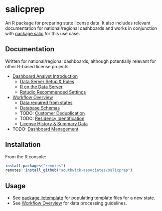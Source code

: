 # salicprep

An R package for preparing state license data. It also includes relevant documentation for national/regional dashboards and works in conjunction with [package salic](https://southwick-associates.github.io/salic/) for this use case.

## Documentation

Written for national/regional dashboards, although potentially relevant for other R-based license projects:

- [Dashboard Analyst Introduction](github_vignettes/dashboard-overview.md)
    + [Data Server Setup & Rules](github_vignettes/server-setup.md)
    + [R on the Data Server](github_vignettes/r-on-server.md)
    + [Rstudio Recommended Settings](github_vignettes/rstudio-settings.md)
- [Workflow Overview](github_vignettes/workflow-overview.md)
    + [Data required from states](github_vignettes/data-required.md)
    + [Database Schemas](github_vignettes/data-schema.md)
    + TODO: [Customer Deduplication](github_vignettes/customer-deduplication.md)
    + TODO: [Residency Identification](github_vignettes/residency-identification.md)
    + [License History & Summary Data](github_vignettes/history-summary.md)
- TODO: [Dashboard Management](github_vignettes/dashboard-management.md)

## Installation

From the R console:

``` r
install.packages("remotes")
remotes::install_github("southwick-associates/salicprep")
```
    
## Usage

- See [package lictemplate](https://github.com/southwick-associates/lictemplate) for populating template files for a new state.
- See [Workflow Overview](github_vignettes/workflow-overview.md) for data processing guidelines.
